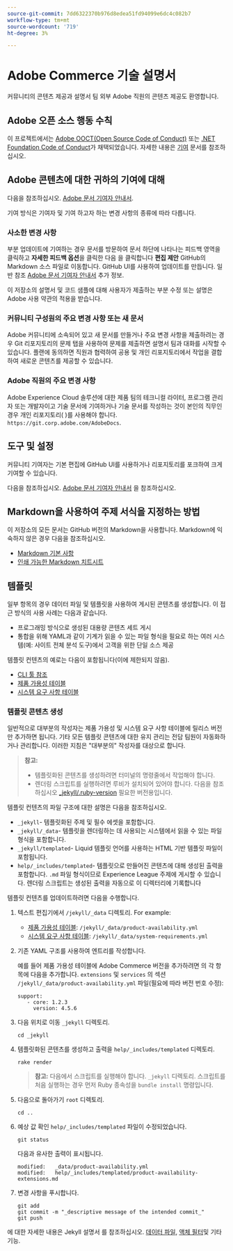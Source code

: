 ```yaml
---
source-git-commit: 7dd6322370b976d8edea51fd94099e6dc4c082b7
workflow-type: tm+mt
source-wordcount: '719'
ht-degree: 3%

---
```

# Adobe Commerce 기술 설명서

커뮤니티의 콘텐츠 제공과 설명서 팀 외부 Adobe 직원의 콘텐츠 제공도 환영합니다.

## Adobe 오픈 소스 행동 수칙

이 프로젝트에서는 [Adobe OOCT(Open Source Code of Conduct)](code-of-conduct.md) 또는 [.NET Foundation Code of Conduct](https://dotnetfoundation.org/code-of-conduct)가 채택되었습니다. 자세한 내용은 [기여](contributing.md) 문서를 참조하십시오.

## Adobe 콘텐츠에 대한 귀하의 기여에 대해

다음을 참조하십시오. [Adobe 문서 기여자 안내서](https://experienceleague.adobe.com/docs/contributor/contributor-guide/introduction.html).

기여 방식은 기여자 및 기여 하고자 하는 변경 사항의 종류에 따라 다릅니다.

### 사소한 변경 사항

부분 업데이트에 기여하는 경우 문서를 방문하여 문서 하단에 나타나는 피드백 영역을 클릭하고 **자세한 피드백 옵션**&#x200B;을 클릭한 다음 을 클릭합니다 **편집 제안** GitHub의 Markdown 소스 파일로 이동합니다. GitHub UI를 사용하여 업데이트를 만듭니다. 일반 참조 [Adobe 문서 기여자 안내서](https://experienceleague.adobe.com/docs/contributor/contributor-guide/introduction.html) 추가 정보.

이 저장소의 설명서 및 코드 샘플에 대해 사용자가 제출하는 부분 수정 또는 설명은 Adobe 사용 약관의 적용을 받습니다.

### 커뮤니티 구성원의 주요 변경 사항 또는 새 문서

Adobe 커뮤니티에 소속되어 있고 새 문서를 만들거나 주요 변경 사항을 제출하려는 경우 Git 리포지토리의 문제 탭을 사용하여 문제를 제출하면 설명서 팀과 대화를 시작할 수 있습니다. 플랜에 동의하면 직원과 협력하여 공용 및 개인 리포지토리에서 작업을 결합하여 새로운 콘텐츠를 제공할 수 있습니다.

<!--
If you submit a pull request with significant changes to documentation and code examples, you'll see a message in the pull request asking you to submit an online contribution license agreement (CLA). We need you to complete the online form before we can review your pull request.
-->

### Adobe 직원의 주요 변경 사항

Adobe Experience Cloud 솔루션에 대한 제품 팀의 테크니컬 라이터, 프로그램 관리자 또는 개발자이고 기술 문서에 기여하거나 기술 문서를 작성하는 것이 본인의 직무인 경우 개인 리포지토리( )를 사용해야 합니다. `https://git.corp.adobe.com/AdobeDocs`.

<!--Employees from other parts of the Adobe world should use the public repo for minor updates.-->

## 도구 및 설정

커뮤니티 기여자는 기본 편집에 GitHub UI를 사용하거나 리포지토리를 포크하여 크게 기여할 수 있습니다.

다음을 참조하십시오. [Adobe 문서 기여자 안내서](https://experienceleague.adobe.com/docs/contributor/contributor-guide/introduction.html) 을 참조하십시오.

## Markdown을 사용하여 주제 서식을 지정하는 방법

이 저장소의 모든 문서는 GitHub 버전의 Markdown을 사용합니다. Markdown에 익숙하지 않은 경우 다음을 참조하십시오.

* [Markdown 기본 사항](https://help.github.com/articles/getting-started-with-writing-and-formatting-on-github/)
* [인쇄 가능한 Markdown 치트시트](https://guides.github.com/pdfs/markdown-cheatsheet-online.pdf)

## 템플릿

일부 항목의 경우 데이터 파일 및 템플릿을 사용하여 게시된 콘텐츠를 생성합니다. 이 접근 방식의 사용 사례는 다음과 같습니다.

* 프로그래밍 방식으로 생성된 대용량 콘텐츠 세트 게시
* 통합을 위해 YAML과 같이 기계가 읽을 수 있는 파일 형식을 필요로 하는 여러 시스템(예: 사이트 전체 분석 도구)에서 고객을 위한 단일 소스 제공

템플릿 컨텐츠의 예로는 다음이 포함됩니다(이에 제한되지 않음).

* [CLI 툴 참조](https://experienceleague.adobe.com/docs/commerce-operations/reference/commerce-on-premises.html)
* [제품 가용성 테이블](https://experienceleague.adobe.com/docs/commerce-operations/release/product-availability.html)
* [시스템 요구 사항 테이블](https://experienceleague.adobe.com/docs/commerce-operations/installation-guide/system-requirements.html)

### 템플릿 콘텐츠 생성

일반적으로 대부분의 작성자는 제품 가용성 및 시스템 요구 사항 테이블에 릴리스 버전만 추가하면 됩니다. 기타 모든 템플릿 콘텐츠에 대한 유지 관리는 전담 팀원이 자동화하거나 관리합니다. 이러한 지침은 &quot;대부분의&quot; 작성자를 대상으로 합니다.

>**참고:**
>
>* 템플릿화된 콘텐츠를 생성하려면 터미널의 명령줄에서 작업해야 합니다.
>* 렌더링 스크립트를 실행하려면 루비가 설치되어 있어야 합니다. 다음을 참조하십시오 [_jekyll/.ruby-version](_jekyll/.ruby-version) 필요한 버전용입니다.

템플릿 컨텐츠의 파일 구조에 대한 설명은 다음을 참조하십시오.

* `_jekyll`- 템플릿화된 주제 및 필수 에셋을 포함합니다.
* `_jekyll/_data`- 템플릿을 렌더링하는 데 사용되는 시스템에서 읽을 수 있는 파일 형식을 포함합니다.
* `_jekyll/templated`- Liquid 템플릿 언어를 사용하는 HTML 기반 템플릿 파일이 포함됩니다.
* `help/_includes/templated`- 템플릿으로 만들어진 콘텐츠에 대해 생성된 출력을 포함합니다. `.md` 파일 형식이므로 Experience League 주제에 게시할 수 있습니다. 렌더링 스크립트는 생성된 출력을 자동으로 이 디렉터리에 기록합니다

템플릿 컨텐츠를 업데이트하려면 다음을 수행합니다.

1. 텍스트 편집기에서 `/jekyll/_data` 디렉토리. For example:

   * [제품 가용성 테이블](https://experienceleague.adobe.com/docs/commerce-operations/release/product-availability.html): `/jekyll/_data/product-availability.yml`
   * [시스템 요구 사항 테이블](https://experienceleague.adobe.com/docs/commerce-operations/installation-guide/system-requirements.html): `/jekyll/_data/system-requirements.yml`

1. 기존 YAML 구조를 사용하여 엔트리를 작성합니다.

   예를 들어 제품 가용성 테이블에 Adobe Commerce 버전을 추가하려면 의 각 항목에 다음을 추가합니다. `extensions` 및 `services` 의 섹션 `/jekyll/_data/product-availability.yml` 파일(필요에 따라 버전 번호 수정):

   ```
   support:
      - core: 1.2.3
        version: 4.5.6
   ```

1. 다음 위치로 이동 `_jekyll` 디렉토리.

   ```
   cd _jekyll
   ```

1. 템플릿화된 콘텐츠를 생성하고 출력을 `help/_includes/templated` 디렉토리.

   ```
   rake render
   ```

   >**참고:** 다음에서 스크립트를 실행해야 합니다. `_jekyll` 디렉토리. 스크립트를 처음 실행하는 경우 먼저 Ruby 종속성을 `bundle install` 명령입니다.

1. 다음으로 돌아가기 `root` 디렉토리.

   ```
   cd ..
   ```

1. 예상 값 확인 `help/_includes/templated` 파일이 수정되었습니다.

   ```
   git status
   ```

   다음과 유사한 출력이 표시됩니다.

   ```
   modified:   _data/product-availability.yml
   modified:   help/_includes/templated/product-availability-extensions.md
   ```

1. 변경 사항을 푸시합니다.

   ```
   git add
   git commit -m "_descriptive message of the intended commit_"
   git push
   ```

에 대한 자세한 내용은 Jekyll 설명서 를 참조하십시오. [데이터 파일](https://jekyllrb.com/docs/datafiles), [액체 필터](https://jekyllrb.com/docs/liquid/filters/)및 기타 기능.
